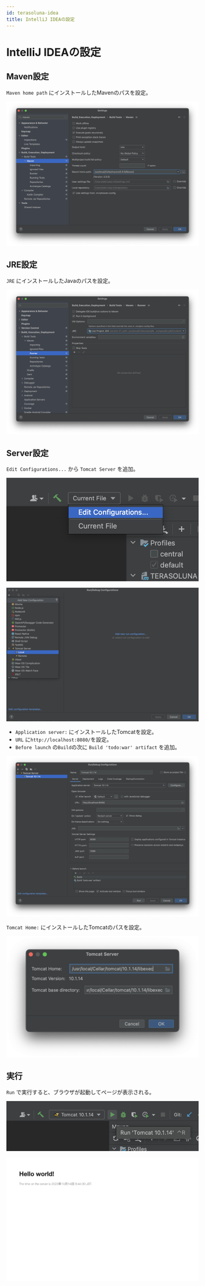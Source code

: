 ```yaml
---
id: terasoluna-idea
title: IntelliJ IDEAの設定
---
```


# IntelliJ IDEAの設定

## Maven設定

`Maven home path` にインストールしたMavenのパスを設定。

![スクリーンショット 2023-10-14 10.13.57.png](./img/スクリーンショット_2023-10-14_10.13.57.png)

## JRE設定

`JRE` にインストールしたJavaのパスを設定。

![スクリーンショット 2023-10-14 10.14.53.png](./img/スクリーンショット_2023-10-14_10.14.53.png)

## Server設定

`Edit Configurations...` から `Tomcat Server` を追加。

![スクリーンショット 2023-10-14 10.15.53.png](./img/スクリーンショット_2023-10-14_10.15.53.png)

![スクリーンショット 2023-10-14 10.16.44.png](./img/スクリーンショット_2023-10-14_10.16.44.png)

- `Application server:` にインストールしたTomcatを設定。
- `URL` に`http://localhost:8080/`を設定。
- `Before launch` の`Build`の次に `Build 'todo:war' artifact` を追加。

![スクリーンショット 2023-10-14 11.23.02.png](./img/スクリーンショット_2023-10-14_11.23.02.png)

`Tomcat Home:` にインストールしたTomcatのパスを設定。

![スクリーンショット 2023-10-14 10.19.10.png](./img/スクリーンショット_2023-10-14_10.19.10.png)

## 実行

`Run` で実行すると、ブラウザが起動してページが表示される。

![スクリーンショット 2023-10-14 10.19.40.png](./img/スクリーンショット_2023-10-14_10.19.40.png)

![Web キャプチャ_14-10-2023_102930_localhost.jpeg](./img/Web%20キャプチャ_14-10-2023_102930_localhost.jpeg)
